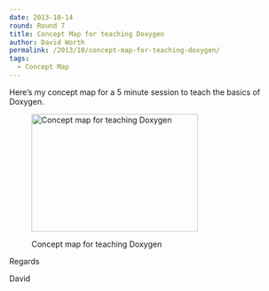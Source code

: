 ```yaml
---
date: 2013-10-14
round: Round 7
title: Concept Map for teaching Doxygen
author: David Worth
permalink: /2013/10/concept-map-for-teaching-doxygen/
tags:
  - Concept Map
---
```

Here&#8217;s my concept map for a 5 minute session to teach the basics of Doxygen.<figure id="attachment_4734" style="width: 300px;" class="wp-caption alignnone">

[<img class="size-medium wp-image-4734" alt="Concept map for teaching Doxygen" src="http://files.software-carpentry.org/training-course/2013/10/scan-300x212.jpg" width="300" height="212" />][1]<figcaption class="wp-caption-text">Concept map for teaching Doxygen</figcaption></figure> 
Regards

David

 [1]: http://files.software-carpentry.org/training-course/2013/10/scan.jpg
